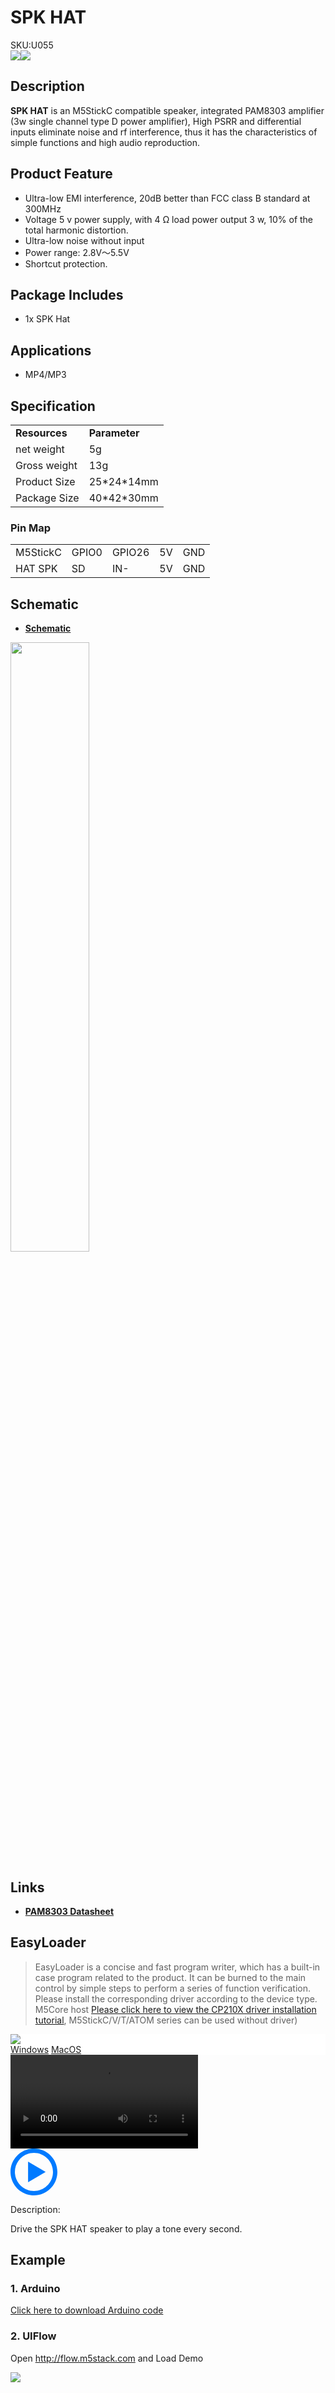 # SPK HAT

<div class="badge badge-pill badge-primary product_sku_tag">SKU:U055</div>

<div class="product_pic"><img src="assets\img\product_pics\hat\spk_hat\spk_hat_01.webp"><img src="assets\img\product_pics\hat\spk_hat\spk_hat_02.webp"></div>

## Description

**SPK HAT** is an M5StickC compatible speaker, integrated PAM8303 amplifier (3w single channel type D power amplifier), High PSRR and differential inputs eliminate noise and rf interference, thus it has the characteristics of simple functions and high audio reproduction.

## Product Feature

- Ultra-low EMI interference, 20dB better than FCC class B standard at 300MHz
- Voltage 5 v power supply, with 4 Ω load power output 3 w, 10% of the total harmonic distortion.
- Ultra-low noise without input
- Power range: 2.8V～5.5V
- Shortcut protection.

## Package Includes 

- 1x SPK Hat

## Applications

- MP4/MP3

## Specification

<table>
   <tr style="font-weight:bold">
      <td>Resources</td>
      <td>Parameter</td>
   </tr>
   <tr>
      <td>net weight</td>
      <td>5g</td>
   </tr>
   <tr>
      <td>Gross weight</td>
      <td>13g</td>
   </tr>
   <tr>
      <td>Product Size</td>
      <td>25*24*14mm</td>
   </tr>
   <tr>
      <td>Package Size</td>
      <td>40*42*30mm</td>
   </tr>
 </table>

### Pin Map

<table>
 <tr><td>M5StickC</td><td>GPIO0</td><td>GPIO26</td><td>5V</td><td>GND</td></tr>
 <tr><td>HAT SPK</td><td>SD</td><td>IN-</td><td>5V</td><td>GND</td></tr>
</table>

## Schematic

- **[Schematic](https://github.com/m5stack/M5-Schematic/blob/master/Hat/StickHat_SPK.pdf)**

<img src="assets\img\product_pics\hat\spk_hat\spk_hat_04.webp" width="50%" height="50%">

## Links

- **[PAM8303 Datasheet](https://m5stack.oss-cn-shenzhen.aliyuncs.com/resource/docs/datasheet/hat/PAM8303_en.pdf)**

## EasyLoader

>EasyLoader is a concise and fast program writer, which has a built-in case program related to the product. It can be burned to the main control by simple steps to perform a series of function verification. Please install the corresponding driver according to the device type. M5Core host [Please click here to view the CP210X driver installation tutorial](en/arduino/arduino_development), M5StickC/V/T/ATOM series can be used without driver)

<div class="easyloader-box">
    <div style="background-color:white;">
        <div><img src="https://m5stack.oss-cn-shenzhen.aliyuncs.com/image/easyloader_intro.webp"></div>
        <div class="easyloader-btn">
            <a href="https://m5stack.oss-cn-shenzhen.aliyuncs.com/EasyLoader/Windows/HAT/EasyLoader_Speaker_HAT.exe">Windows</a>
            <a href="https://m5stack.oss-cn-shenzhen.aliyuncs.com/EasyLoader/MacOS/HAT/EasyLoader_Speaker_HAT.dmg">MacOS</a>
            <!-- <a>Linux</a>
            <a>MacOS</a> -->
        </div>
    </div>
    <div>
        <video id="example_video" controls>
            <source src="https://m5stack.oss-cn-shenzhen.aliyuncs.com/video/Product_example_video/HAT/SPK_HAT.mp4" type="video/mp4">
        </video>
        <div class="easyloader-mask">
        <a>
            <svg id="play-btn" t="1583228776634" class="icon" viewBox="0 0 1024 1024" version="1.1" xmlns="http://www.w3.org/2000/svg" p-id="4152" width="75" height="75"><path d="M512 0C229.216 0 0 229.216 0 512s229.216 512 512 512 512-229.216 512-512S794.784 0 512 0z m0 928C282.24 928 96 741.76 96 512S282.24 96 512 96s416 186.24 416 416-186.24 416-416 416zM384 288l384 224-384 224z" p-id="4153" fill="#007aff"></path></svg></a>
            <p>Description:</p>
            <p>Drive the SPK HAT speaker to play a tone every second.</p>
        </div>
    </div>
</div>

## Example

### 1. Arduino

[Click here to download Arduino code](https://github.com/m5stack/M5StickC/tree/master/examples/Hat/SPEAKER)

### 2. UIFlow

Open http://flow.m5stack.com and Load Demo

<img src="assets\img\product_pics\hat\spk_hat\spk.webp" >

<script>

   var purchase_link = 'https://m5stack.com/collections/m5-unit/products/m5stickc-speaker-hat';

   anchor_search(purchase_link);
   scrollFunc();

</script>